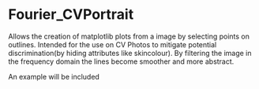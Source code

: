 # Fourier_CVPortrait
Allows the creation of matplotlib plots from a image by selecting points on outlines. Intended for the use on CV Photos to mitigate potential discrimination(by hiding attributes like skincolour). By filtering the image in the frequency domain the lines become smoother and more abstract.

An example will be included
